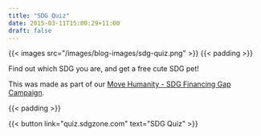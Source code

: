 ```yaml
---
title: "SDG Quiz"
date: 2015-03-11T15:00:29+11:00
draft: false
---
```


{{< images src="/images/blog-images/sdg-quiz.png" >}}
{{< padding >}}

Find out which SDG you are, and get a free cute SDG pet!

This was made as part of our [Move Humanity - SDG Financing Gap Campaign](sdgzone.com/campaigns/financing-gap).

  
{{< padding >}}

{{< button link="quiz.sdgzone.com" text="SDG Quiz" >}}
